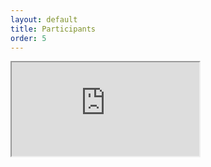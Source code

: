 ```yaml
---
layout: default
title: Participants
order: 5
---
```

<div class="embed-responsive embed-responsive-1by1">
  <iframe class="embed-responsive-item" src="https://flatiron-meeting.herokuapp.com/" allowfullscreen></iframe>
</div>
